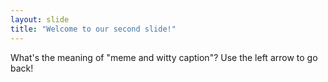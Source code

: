 ```yaml
---
layout: slide
title: "Welcome to our second slide!"
---
```

What's the meaning of "meme and witty caption"?
Use the left arrow to go back!
